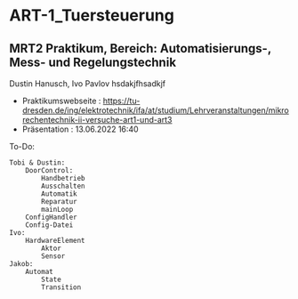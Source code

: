 # ART-1_Tuersteuerung
## MRT2 Praktikum, Bereich: Automatisierungs-, Mess- und Regelungstechnik

Dustin Hanusch, Ivo Pavlov
hsdakjfhsadkjf
* Praktikumswebseite : https://tu-dresden.de/ing/elektrotechnik/ifa/at/studium/Lehrveranstaltungen/mikrorechentechnik-ii-versuche-art1-und-art3
* Präsentation : 13.06.2022 16:40

To-Do:

    Tobi & Dustin:
        DoorControl:
            Handbetrieb
            Ausschalten
            Automatik
            Reparatur
            mainLoop
        ConfigHandler
        Config-Datei
    Ivo:
        HardwareElement
            Aktor
            Sensor
    Jakob:
        Automat
            State
            Transition



